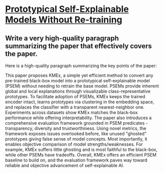 # [Prototypical Self-Explainable Models Without Re-training](https://arxiv.org/abs/2312.07822)

## Write a very high-quality paragraph summarizing the paper that effectively covers the paper.

 Here is a high-quality paragraph summarizing the key points of the paper:

This paper proposes KMEx, a simple yet efficient method to convert any pre-trained black-box model into a prototypical self-explainable model (PSEM) without needing to retrain the base model. PSEMs provide inherent global and local explanations through visualizable class-representative prototypes. To facilitate adoption of PSEMs, KMEx keeps the trained encoder intact, learns prototypes via clustering in the embedding space, and replaces the classifier with a transparent nearest-neighbor one. Experiments across datasets show KMEx matches the black-box performance while offering interpretability. The paper also introduces a comprehensive evaluation framework grounded in PSEM predicates - transparency, diversity and trustworthiness. Using novel metrics, the framework exposes issues overlooked before, like unused "ghosted" prototypes giving false sense of model concepts. Most importantly, it enables objective comparison of model strengths/weaknesses. For example, KMEx suffers little ghosting and is most faithful to the black-box, while other PSEMs have tradeoffs. Overall, KMEx offers an efficient PSEM baseline to build on, and the evaluation framework paves way toward reliable and objective advancement of self-explainable AI.
